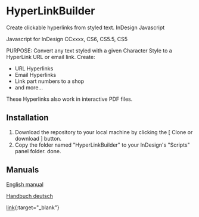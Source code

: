# HyperLinkBuilder
Create clickable hyperlinks from styled text. InDesign Javascript

Javascript for InDesign CCxxxx, CS6, CS5.5, CS5

PURPOSE:
Convert any text styled with a given Character Style to a HyperLink URL or email link.
Create:
- URL Hyperlinks
- Email Hyperlinks
- Link part numbers to a shop
- and more...

These Hyperlinks also work in interactive PDF files.

## Installation
1. Download the repository to your local machine by clicking the [ Clone or download ] button.
2. Copy the folder named "HyperLinkBuilder" to your InDesign's "Scripts" panel folder.
done.

## Manuals
<a href="http://www.aiedv.ch/downloads/download.php?f=HyperLinkBuilder_manual&ref=github" target="_blank">English manual</a>

<a href="http://www.aiedv.ch/downloads/download.php?f=HyperLinkBuilder_manual_de&ref=github" target="_blank">Handbuch deutsch</a>

[link](http://www.aiedv.ch/downloads/download.php?f=HyperLinkBuilder_manual_de&ref=github){:target="_blank"}
